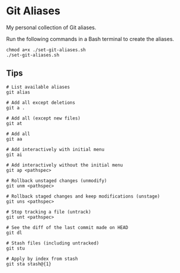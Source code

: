 # Git Aliases

My personal collection of Git aliases.

Run the following commands in a Bash terminal to create the aliases.

```shell
chmod a+x ./set-git-aliases.sh
./set-git-aliases.sh
```

## Tips

```shell
# List available aliases
git alias

# Add all except deletions
git a .

# Add all (except new files)
git at

# Add all
git aa

# Add interactively with initial menu
git ai

# Add interactively without the initial menu
git ap <pathspec>

# Rollback unstaged changes (unmodify)
git unm <pathspec>

# Rollback staged changes and keep modifications (unstage)
git uns <pathspec>

# Stop tracking a file (untrack)
git unt <pathspec>

# See the diff of the last commit made on HEAD
git dl

# Stash files (including untracked)
git stu

# Apply by index from stash
git sta stash@{1}
```
